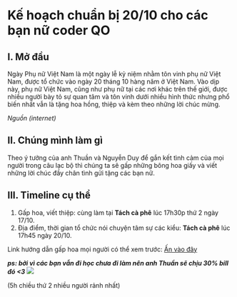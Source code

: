 # Kế hoạch chuẩn bị 20/10 cho các bạn nữ coder QO

## I. Mở đầu

Ngày Phụ nữ Việt Nam là một ngày lễ kỷ niệm nhằm tôn vinh phụ nữ Việt Nam, được tổ chức vào ngày 20 tháng 10 hàng năm ở Việt Nam. Vào dịp này, phụ nữ Việt Nam, cũng như phụ nữ tại các nơi khác trên thế giới, được nhiều người bày tỏ sự quan tâm và tôn vinh dưới nhiều hình thức nhưng phổ biến nhất vẫn là tặng hoa hồng, thiệp và kèm theo những lời chúc mừng.

*Nguồn (internet)*
## II. Chúng mình làm gì

Theo ý tưởng của anh Thuần và Nguyễn Duy để gắn kết tình cảm của mọi người trong câu lạc bộ thì chúng ta sẽ gấp những bông hoa giấy và viết những lời chúc đầy chân tình gửi tặng các bạn nữ.

## III. Timeline cụ thể
1. Gấp hoa, viết thiệp: cùng làm tại **Tách cà phê** lúc 17h30p thứ 2 ngày 17/10.
2. Địa điểm, thời gian tổ chức nói chuyện tâm sự các kiểu: **Tách cà phê** lúc 17h45 ngày 20/10.


Link hướng dẫn gấp hoa mọi người có thể xem trước: [Ấn vào đây](https://www.tiktok.com/@thenkxruc?_t=8WRkviuhzH7&_r=1&fbclid=IwAR3m6rZwETNCEQPwNStpPozSKI00HLS5dv191qcqOQOIh_f9KSUWhM2Gk3Q)

***ps:  bởi vì các bạn vẫn đi học chưa đi làm nên anh Thuần sẽ chịu 30% bill đó <3***
![](https://i.imgur.com/ijLBSor.png)

(5h chiều thứ 2 nhiều người rảnh nhất)

